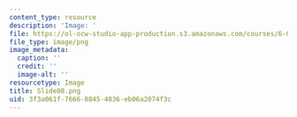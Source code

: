 ```yaml
---
content_type: resource
description: 'Image: '
file: https://ol-ocw-studio-app-production.s3.amazonaws.com/courses/6-004-computation-structures-spring-2017/3f3a061f766688454036eb06a2074f3c_Slide08.png
file_type: image/png
image_metadata:
  caption: ''
  credit: ''
  image-alt: ''
resourcetype: Image
title: Slide08.png
uid: 3f3a061f-7666-8845-4036-eb06a2074f3c
---
```

